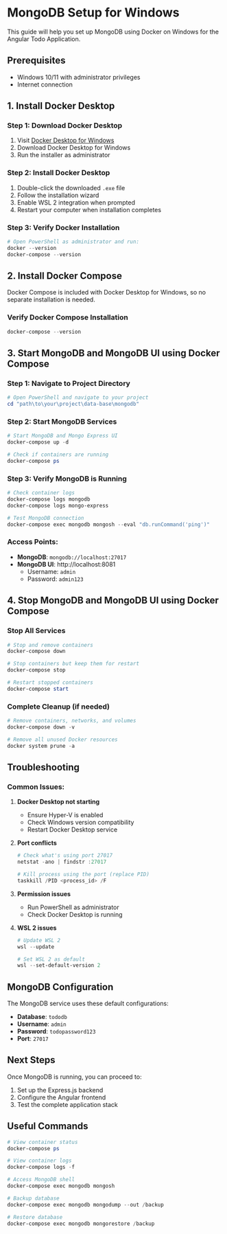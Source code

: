 # MongoDB Setup for Windows

This guide will help you set up MongoDB using Docker on Windows for the Angular Todo Application.

## Prerequisites
- Windows 10/11 with administrator privileges
- Internet connection

## 1. Install Docker Desktop

### Step 1: Download Docker Desktop
1. Visit [Docker Desktop for Windows](https://docs.docker.com/desktop/install/windows-install/)
2. Download Docker Desktop for Windows
3. Run the installer as administrator

### Step 2: Install Docker Desktop
1. Double-click the downloaded `.exe` file
2. Follow the installation wizard
3. Enable WSL 2 integration when prompted
4. Restart your computer when installation completes

### Step 3: Verify Docker Installation
```powershell
# Open PowerShell as administrator and run:
docker --version
docker-compose --version
```

## 2. Install Docker Compose

Docker Compose is included with Docker Desktop for Windows, so no separate installation is needed.

### Verify Docker Compose Installation
```powershell
docker-compose --version
```

## 3. Start MongoDB and MongoDB UI using Docker Compose

### Step 1: Navigate to Project Directory
```powershell
# Open PowerShell and navigate to your project
cd "path\to\your\project\data-base\mongodb"
```

### Step 2: Start MongoDB Services
```powershell
# Start MongoDB and Mongo Express UI
docker-compose up -d

# Check if containers are running
docker-compose ps
```

### Step 3: Verify MongoDB is Running
```powershell
# Check container logs
docker-compose logs mongodb
docker-compose logs mongo-express

# Test MongoDB connection
docker-compose exec mongodb mongosh --eval "db.runCommand('ping')"
```

### Access Points:
- **MongoDB**: `mongodb://localhost:27017`
- **MongoDB UI**: http://localhost:8081
  - Username: `admin`
  - Password: `admin123`

## 4. Stop MongoDB and MongoDB UI using Docker Compose

### Stop All Services
```powershell
# Stop and remove containers
docker-compose down

# Stop containers but keep them for restart
docker-compose stop

# Restart stopped containers
docker-compose start
```

### Complete Cleanup (if needed)
```powershell
# Remove containers, networks, and volumes
docker-compose down -v

# Remove all unused Docker resources
docker system prune -a
```

## Troubleshooting

### Common Issues:

1. **Docker Desktop not starting**
   - Ensure Hyper-V is enabled
   - Check Windows version compatibility
   - Restart Docker Desktop service

2. **Port conflicts**
   ```powershell
   # Check what's using port 27017
   netstat -ano | findstr :27017
   
   # Kill process using the port (replace PID)
   taskkill /PID <process_id> /F
   ```

3. **Permission issues**
   - Run PowerShell as administrator
   - Check Docker Desktop is running

4. **WSL 2 issues**
   ```powershell
   # Update WSL 2
   wsl --update
   
   # Set WSL 2 as default
   wsl --set-default-version 2
   ```

## MongoDB Configuration

The MongoDB service uses these default configurations:
- **Database**: `tododb`
- **Username**: `admin`
- **Password**: `todopassword123`
- **Port**: `27017`

## Next Steps

Once MongoDB is running, you can proceed to:
1. Set up the Express.js backend
2. Configure the Angular frontend
3. Test the complete application stack

## Useful Commands

```powershell
# View container status
docker-compose ps

# View container logs
docker-compose logs -f

# Access MongoDB shell
docker-compose exec mongodb mongosh

# Backup database
docker-compose exec mongodb mongodump --out /backup

# Restore database
docker-compose exec mongodb mongorestore /backup
```
